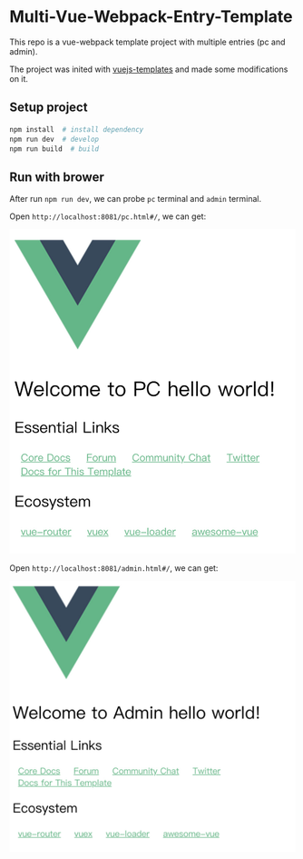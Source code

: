 # Multi-Vue-Webpack-Entry-Template

This repo is a vue-webpack template project with multiple entries (pc and admin). 

The project was inited with [vuejs-templates](http://vuejs-templates.github.io/webpack/) and made some modifications on it.

## Setup project

```bash
npm install  # install dependency
npm run dev  # develop
npm run build  # build
```

## Run with brower

After run `npm run dev`, we can probe `pc` terminal and `admin` terminal. 

Open `http://localhost:8081/pc.html#/`, we can get:

![pc](./screenshots/pc.png)

Open `http://localhost:8081/admin.html#/`, we can get:

![admin](./screenshots/admin.png)